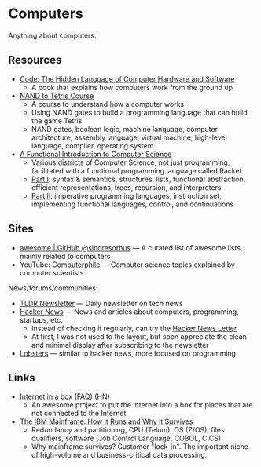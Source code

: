 # Computers

Anything about computers.

## Resources

- [Code: The Hidden Language of Computer Hardware and Software](https://www.codehiddenlanguage.com/)
  - A book that explains how computers work from the ground up
- [NAND to Tetris Course](https://www.nand2tetris.org/course)
  - A course to understand how a computer works
  - Using NAND gates to build a programming language that can build the game
    Tetris
  - NAND gates, boolean logic, machine language, computer architecture, assembly
    language, virtual machine, high-level language, compiler, operating system
- [A Functional Introduction to Computer Science](https://cs.uwaterloo.ca/~plragde/flane/FICS/)
  - Various districts of Computer Science, not just programming, facilitated
    with a functional programming language called Racket
  - [Part I](https://cs.uwaterloo.ca/~plragde/flane/FICS/): syntax & semantics,
    structures, lists, functional abstraction, efficient representations, trees,
    recursion, and interpreters
  - [Part II](https://cs.uwaterloo.ca/~plragde/flane/FICS2/): imperative
    programming languages, instruction set, implementing functional languages,
    control, and continuations

## Sites

- [awesome | GitHub @sindresorhus](https://github.com/sindresorhus/awesome) — A
  curated list of awesome lists, mainly related to computers
- YouTube: [Computerphile](https://www.youtube.com/@Computerphile/videos) —
  Computer science topics explained by computer scientists

News/forums/communities:

- [TLDR Newsletter](https://tldr.tech/tech/archives) — Daily newsletter on tech
  news
- [Hacker News](https://news.ycombinator.com/) — News and articles about
  computers, programming, startups, etc.
  - Instead of checking it regularly, can try the
    [Hacker News Letter](https://hackernewsletter.com/)
  - At first, I was not used to the layout, but soon appreciate the clean and
    minimal display after subscribing to the newsletter
- [Lobsters](https://lobste.rs/) — similar to hacker news, more focused on
  programming

## Links

- [Internet in a box](https://internet-in-a-box.org/)
  ([FAQ](https://wiki.iiab.io/go/FAQ))
  ([HN](https://news.ycombinator.com/item?id=35750165))
  - An awesome project to put the Internet into a box for places that are not
    connected to the Internet
- [The IBM Mainframe: How it Runs and Why it Survives](https://arstechnica.com/information-technology/2023/07/the-ibm-mainframe-how-it-runs-and-why-it-survives/)
  - Redundancy and partitioning, CPU (Telum), OS (Z/OS), files qualifiers,
    software (Job Control Language, COBOL, CICS)
  - Why mainframe survives? Customer "lock-in". The important niche of
    high-volume and business-critical data processing.
